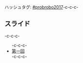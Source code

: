 ハッシュタグ: <a href="https://twitter.com/hashtag/probrobo2017?src=hash" target="_blank" rel="noopener">#probrobo2017</a>-c-c-c-<h2>スライド</h2>-c-c-c-<ul>-c-c-c- 	<li><a href="https://lab.ueda.tech/?presenpress=%e7%a2%ba%e7%8e%87%e3%83%ad%e3%83%9c%e3%83%86%e3%82%a3%e3%82%af%e3%82%b92017%e7%ac%ac1%e5%9b%9e" target="_blank" rel="noopener">第一回</a></li>-c-c-c-</ul>
